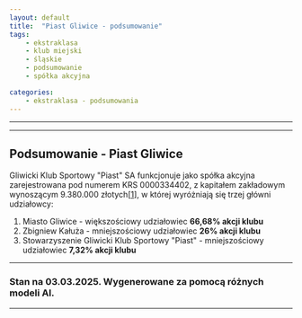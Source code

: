 ```yaml
---
layout: default
title:  "Piast Gliwice - podsumowanie"
tags: 
    - ekstraklasa
    - klub miejski
    - śląskie
    - podsumowanie
    - spółka akcyjna

categories:
    - ekstraklasa - podsumowania
---
```


[1]: https://piast-gliwice.eu/klub/struktura-organizacyjna

---

---

## Podsumowanie - Piast Gliwice
Gliwicki Klub Sportowy "Piast" SA funkcjonuje jako spółka akcyjna zarejestrowana pod numerem KRS 0000334402, z kapitałem zakładowym wynoszącym 9.380.000 złotych\[[1]\], w której wyróżniają się trzej główni udziałowcy:

1. Miasto Gliwice - większościowy udziałowiec **66,68% akcji klubu**
2. Zbigniew Kałuża - mniejszościowy udziałowiec **26% akcji klubu**
3. Stowarzyszenie Gliwicki Klub Sportowy "Piast" - mniejszościowy udziałowiec **7,32% akcji klubu**

---

### Stan na 03.03.2025. Wygenerowane za pomocą różnych modeli AI.

---